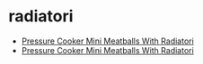 # radiatori

 * [Pressure Cooker Mini Meatballs With Radiatori](../../index/p/pressure-cooker-mini-meatballs-with-radiatori.json)
 * [Pressure Cooker Mini Meatballs With Radiatori](../../index/p/pressure-cooker-mini-meatballs-with-radiatori.json)

